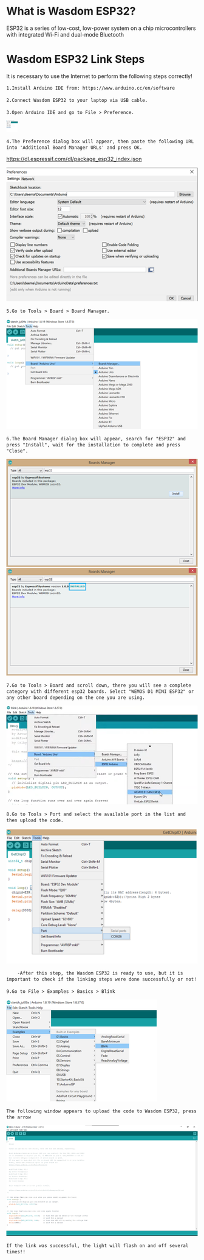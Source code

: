 # What is Wasdom ESP32?
ESP32 is a series of low-cost, low-power system on a chip microcontrollers with integrated Wi-Fi and dual-mode Bluetooth

# Wasdom ESP32 Link Steps

It is necessary to use the Internet to perform the following steps correctly!

    1.Install Arduino IDE from: https://www.arduino.cc/en/software

    2.Connect Wasdom ESP32 to your laptop via USB cable.

    3.Open Arduino IDE and go to File > Preference.
  <img src="images/1.png" width="30px" Hight="30px" >
  
    4.The Preference dialog box will appear, then paste the following URL into 'Additional Board Manager URLs' and press OK. 
   https://dl.espressif.com/dl/package_esp32_index.json
   
   ![](images/2.png)

    5.Go to Tools > Board > Board Manager.
   ![](images/3.png)

    6.The Board Manager dialog box will appear, search for "ESP32" and press "Install", wait for the installation to complete and press "Close".
   ![](images/4.png)
   ![](images/5.png)

    7.Go to Tools > Board and scroll down, there you will see a complete category with different esp32 boards. Select "WEMOS D1 MINI ESP32" or any other board depending on the one you are using. 
![](images/6.png)

    8.Go to Tools > Port and select the available port in the list and then upload the code. 
   ![](images/7.png)
    
        -After this step, the Wasdom ESP32 is ready to use, but it is important to check if the linking steps were done successfully or not!

    9.Go to File > Examples > Basics > Blink
   ![](images/8.png)
   
    The following window appears to upload the code to Wasdom ESP32, press the arrow
   ![](images/9.png)

    If the link was successful, the light will flash on and off several times!!
